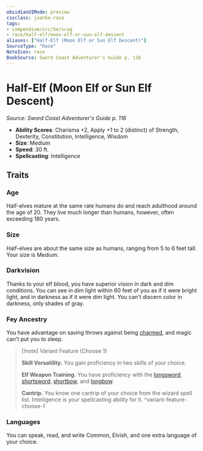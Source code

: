 ```yaml
---
obsidianUIMode: preview
cssclass: json5e-race
tags:
- compendium/src/5e/scag
- race/half-elf/moon-elf-or-sun-elf-descent
aliases: ["Half-Elf (Moon Elf or Sun Elf Descent)"]
SourceType: "Race"
NoteIcon: race
BookSource: Sword Coast Adventurer's Guide p. 116
---
```

# Half-Elf (Moon Elf or Sun Elf Descent)
*Source: Sword Coast Adventurer's Guide p. 116*  

- **Ability Scores**: Charisma +2, Apply +1 to 2 (distinct) of Strength, Dexterity, Constitution, Intelligence, Wisdom
- **Size**: Medium
- **Speed**: 30 ft.
- **Spellcasting**: Intelligence

## Traits

### Age

Half-elves mature at the same rate humans do and reach adulthood around the age of 20. They live much longer than humans, however, often exceeding 180 years.

### Size

Half-elves are about the same size as humans, ranging from 5 to 6 feet tall. Your size is Medium.

### Darkvision

Thanks to your elf blood, you have superior vision in dark and dim conditions. You can see in dim light within 60 feet of you as if it were bright light, and in darkness as if it were dim light. You can't discern color in darkness, only shades of gray.

### Fey Ancestry

You have advantage on saving throws against being [charmed](/2-Mechanics/CLI/rules/conditions.md#charmed), and magic can't put you to sleep.

> [!note] Variant Feature (Choose 1)
> 
> **Skill Versatility.** You gain proficiency in two skills of your choice.
> 
> **Elf Weapon Training.** You have proficiency with the [longsword](/2-Mechanics/CLI/items/longsword.md), [shortsword](/2-Mechanics/CLI/items/shortsword.md), [shortbow](/2-Mechanics/CLI/items/shortbow.md), and [longbow](/2-Mechanics/CLI/items/longbow.md).
> 
> **Cantrip.** You know one cantrip of your choice from the wizard spell list. Intelligence is your spellcasting ability for it.
^variant-feature-choose-1

### Languages

You can speak, read, and write Common, Elvish, and one extra language of your choice.